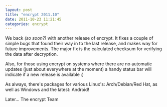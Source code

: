 ```yaml
---
layout: post
title: "encrypt 2011.10"
date: 2011-10-23 11:21:45
categories: encrypt
---
```

We back _(so soon?)_ with another release of encrypt. It fixes a couple of simple bugs that found their way in to the last release, and makes way for future improvements. The major fix is the calculated checksum for verifying the data after decryption.

Also, for those using encrypt on systems where there are no automatic updates (just about everywhere at the moment) a handy status bar will indicate if a new release is available :)

As always, there's packages for various Linux's: Arch/Debian/Red Hat, as well as Windows and the latest: Android!

Later...
The encrypt Team
